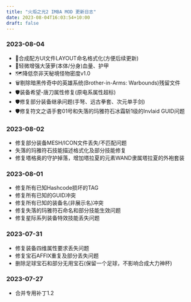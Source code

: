 ```yaml
---
title: "火炬之光2 IMBA MOD 更新日志"
date: 2023-08-04T16:03:54+10:00
draft: false
---
```


### 2023-08-04
- 🎨合成配方UI文件LAYOUT命名格式化(方便后续更新)
- 👹轻微增强大菠萝(本体/分身)血量、护甲
- 🗺️降低奈非天秘境怪物密度v1.0
- 🗑️剔除暗黑传奇中的英雄系统(Brother-in-Arms: Warbounds)残留文件
- 🛡️装备希望-唐刀属性修复(原电系属性超标)
- 🛡️修复部分装备继承问题(手弩、远古拳套、次元单手剑)
- 🛡️修复符文之语手套01号和失落的玛雅符石冰霜斩1级的Invlaid GUID问题

### 2023-08-02
- 修复部分装备MESH/ICON文件丢失/不匹配问题
- 失落的玛雅符石技能描述格式化及部分技能修复
- 修复塔格奥的守护掉落，增加塔拉夏的元素WAND隶属塔拉夏的外袍套装

### 2023-08-01
- 修复所有已知Hashcode损坏的TAG
- 修复所有已知的GUID冲突
- 修复所有已知的装备名(非展示名)冲突
- 修复失落的玛雅符石命名和部分技能生效问题
- 修复星际系列装备特效技能丢失问题

### 2023-07-31
- 修复装备四维属性要求丢失问题
- 修复宝石AFFIX重复及部分丢失问题
- 删除足球宝石和部分无用宝石(保留一个足球，不影响合成大力神杯)

### 2023-07-27
- 合并专用补丁1.2